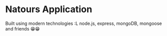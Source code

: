 # Natours Application

Built using modern technologies :L node.js, express, mongoDB, mongoose and friends 😁😁